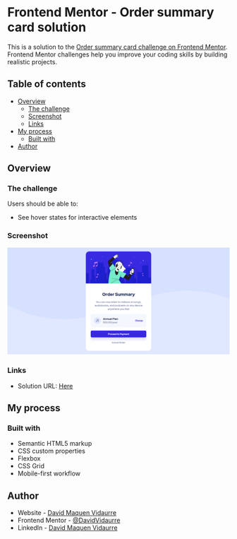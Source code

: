# Frontend Mentor - Order summary card solution

This is a solution to the [Order summary card challenge on Frontend Mentor](https://www.frontendmentor.io/challenges/order-summary-component-QlPmajDUj). Frontend Mentor challenges help you improve your coding skills by building realistic projects. 

## Table of contents

- [Overview](#overview)
  - [The challenge](#the-challenge)
  - [Screenshot](#screenshot)
  - [Links](#links)
- [My process](#my-process)
  - [Built with](#built-with)
- [Author](#author)

## Overview

### The challenge

Users should be able to:

- See hover states for interactive elements

### Screenshot

![](./screenshot.png)

### Links

- Solution URL: [Here](https://648bc5c08b3186182d8e910c--fancy-donut-3d1630.netlify.app/)

## My process

### Built with

- Semantic HTML5 markup
- CSS custom properties
- Flexbox
- CSS Grid
- Mobile-first workflow

## Author

- Website - [David Maquen Vidaurre](https://david-vidaurre-portafolio.netlify.app/)
- Frontend Mentor - [@DavidVidaurre](https://www.frontendmentor.io/profile/DavidVidaurre)
- LinkedIn - [David Maquen Vidaurre](https://www.linkedin.com/in/luis-david-junior-maquen-vidaurre-b91986217/)